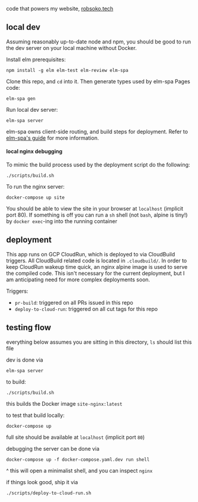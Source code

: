 code that powers my website, [robsoko.tech](http://robsoko.tech)


## local dev
Assuming reasonably up-to-date node and npm, you should be good to run the dev server on your local machine without Docker.

Install elm prerequisites:
 ```shell script
npm install -g elm elm-test elm-review elm-spa
```

Clone this repo, and `cd` into it. Then generate types used by elm-spa Pages code:
```shell script
elm-spa gen
```

Run local dev server:
```shell script
elm-spa server
```

elm-spa owns client-side routing, and build steps for deployment. Refer to [elm-spa's guide](https://www.elm-spa.dev/guide) for more information.


#### local nginx debugging
To mimic the build process used by the deployment script do the following:
```shell script
./scripts/build.sh
```

To run the nginx server:
```shell script
docker-compose up site
```

You should be able to view the site in your browser at `localhost` (implicit port 80).
If something is off you can run a `sh` shell (not `bash`, alpine is tiny!) by `docker exec`-ing into the running container





## deployment

This app runs on GCP CloudRun, which is deployed to via CloudBuild triggers. All CloudBuild related code is located in `.cloudbuild/`.
In order to keep CloudRun wakeup time quick, an nginx alpine image is used to serve the compiled code. This 
isn't necessary for the current deployment, but I am anticipating need for more complex deployments soon.


Triggers:
 - `pr-build`: triggered on all PRs issued in this repo
 - `deploy-to-cloud-run`: triggered on all cut tags for this repo  


## testing flow
everything below assumes you are sitting in this directory, `ls` should list this file

dev is done via
```shell script
elm-spa server
```

to build:
```shell script
./scripts/build.sh
```

this builds the Docker image `site-nginx:latest`

to test that build locally:
```shell script
docker-compose up
```

full site should be available at `localhost` (implicit port `80`)

debugging the server can be done via
```shell script
docker-compose up -f docker-compose.yaml.dev run shell
```
^ this will open a minimalist shell, and you can inspect `nginx`

if things look good, ship it via
```shell script
./scripts/deploy-to-cloud-run.sh
```
